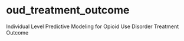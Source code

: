 # oud_treatment_outcome
Individual Level Predictive Modeling for Opioid Use Disorder Treatment Outcome
